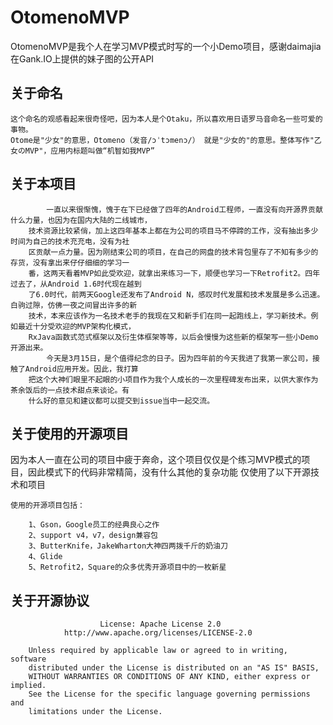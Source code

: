 # OtomenoMVP
OtomenoMVP是我个人在学习MVP模式时写的一个小Demo项目，感谢daimajia在Gank.IO上提供的妹子图的公开API

关于命名
----
	这个命名的观感看起来很奇怪吧，因为本人是个Otaku，所以喜欢用日语罗马音命名一些可爱的事物。
	Otome是"少女"的意思，Otomeno（发音/ɔˈtɔmenɔ/） 就是"少女的"的意思。整体写作"乙女のMVP"，应用内标题叫做“机智如我MVP”

关于本项目
----

	        一直以来很惭愧，愧于在下已经做了四年的Android工程师，一直没有向开源界贡献什么力量，也因为在国内大陆的二线城市，
	    技术资源比较紧俏，加上这四年基本上都在为公司的项目马不停蹄的工作，没有抽出多少时间为自己的技术充充电，没有为社
	    区贡献一点力量。因为刚结束公司的项目，在自己的网盘的技术背包里存了不知有多少的存货，没有拿出来仔仔细细的学习一
	    番，这两天看着MVP如此受欢迎，就拿出来练习一下，顺便也学习一下Retrofit2。四年过去了，从Android 1.6时代现在越到
	    了6.0时代，前两天Google还发布了Android N，感叹时代发展和技术发展是多么迅速。白驹过隙，仿佛一夜之间冒出许多的新
	    技术，本来应该作为一名技术老手的我现在又和新手们在同一起跑线上，学习新技术。例如最近十分受欢迎的MVP架构化模式，
	    RxJava函数式范式框架以及衍生体框架等等，以后会慢慢为这些新的框架写一些小Demo开源出来。
	        今天是3月15日，是个值得纪念的日子。因为四年前的今天我进了我第一家公司，接触了Android应用开发。因此，我打算
	    把这个大神们眼里不起眼的小项目作为我个人成长的一次里程碑发布出来，以供大家作为茶余饭后的一点技术甜点来谈论。有
	    什么好的意见和建议都可以提交到issue当中一起交流。

关于使用的开源项目
----
因为本人一直在公司的项目中疲于奔命，这个项目仅仅是个练习MVP模式的项目，因此模式下的代码非常精简，没有什么其他的复杂功能
仅使用了以下开源技术和项目

    使用的开源项目包括：

	    1、Gson，Google员工的经典良心之作
	    2、support v4，v7，design兼容包
	    3、ButterKnife，JakeWharton大神四两拨千斤的奶油刀
	    4、Glide
	    5、Retrofit2，Square的众多优秀开源项目中的一枚新星

关于开源协议
----
	
						License: Apache License 2.0
 				http://www.apache.org/licenses/LICENSE-2.0

		Unless required by applicable law or agreed to in writing, software
		distributed under the License is distributed on an "AS IS" BASIS,
		WITHOUT WARRANTIES OR CONDITIONS OF ANY KIND, either express or implied.
		See the License for the specific language governing permissions and
		limitations under the License.

	

